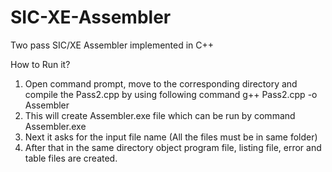 # SIC-XE-Assembler
Two pass SIC/XE Assembler implemented in C++ 

How to Run it?
1. Open command prompt, move to the corresponding directory and compile the Pass2.cpp by using following command 
                                             g++ Pass2.cpp -o Assembler
2. This will create Assembler.exe file which can be run by command 
                                                   Assembler.exe
3. Next it asks for the input file name (All the files must be in same folder)
4. After that in the same directory object program file, listing file, error and table files are created.
